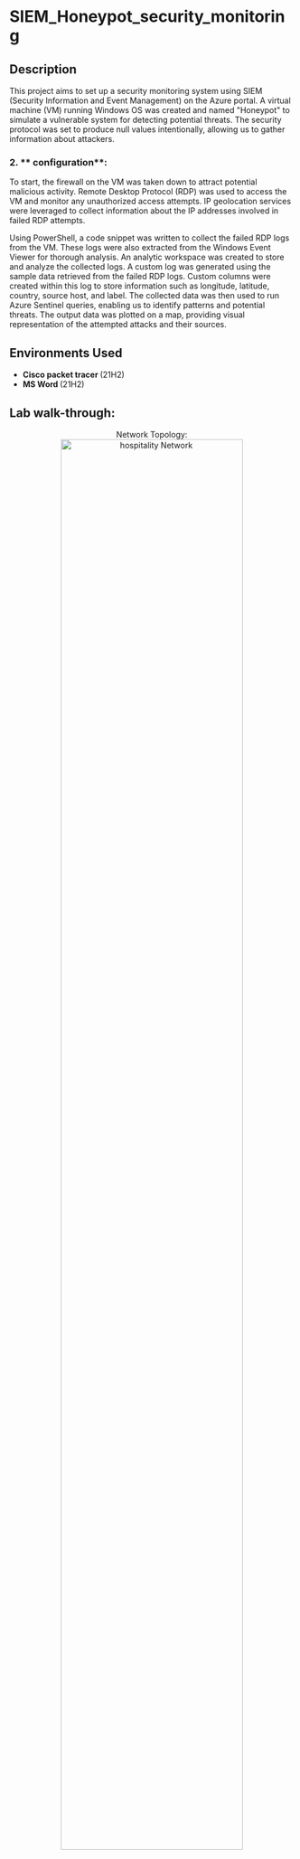 # SIEM_Honeypot_security_monitoring


<h2>Description</h2>

This project aims to set up a security monitoring system using SIEM (Security Information and Event Management) on the Azure portal. A virtual machine (VM) running Windows OS was created and named "Honeypot" to simulate a vulnerable system for detecting potential threats. The security protocol was set to produce null values intentionally, allowing us to gather information about attackers.
<br />

<h3> 2. ** configuration**: </h3>
To start, the firewall on the VM was taken down to attract potential malicious activity. Remote Desktop Protocol (RDP) was used to access the VM and monitor any unauthorized access attempts. IP geolocation services were leveraged to collect information about the IP addresses involved in failed RDP attempts.


Using PowerShell, a code snippet was written to collect the failed RDP logs from the VM. These logs were also extracted from the Windows Event Viewer for thorough analysis.
An analytic workspace was created to store and analyze the collected logs. A custom log was generated using the sample data retrieved from the failed RDP logs. Custom columns were created within this log to store information such as longitude, latitude, country, source host, and label.
The collected data was then used to run Azure Sentinel queries, enabling us to identify patterns and potential threats. The output data was plotted on a map, providing visual representation of the attempted attacks and their sources.


<h2>Environments Used </h2>

- <b> Cisco packet tracer </b> (21H2)
-  <b> MS Word </b> (21H2)

<h2> Lab walk-through:</h2>

<p align="center">
 </b>Network Topology: <br/>
<img src="https://i.imgur.com/uerLHq7.png?1 " height="80%" width="80%" alt="hospitality Network"/>
<br />
<br />
<p align="center">
 </b> Capturing Dynamic IP Address Assignments: <br/>
<img src="https://i.imgur.com/OksBAHb.png?1 " height="80%" width="80%" alt="hospitality Network"/>
<br />
<br />
<p align="center">
</b> Analyzing Network Configuration and Connectivity <br/>
<img src="https://i.imgur.com/eS2pawF.png " height="80%" width="80%" alt="hospitality Network"/>
<br />
<br />
<p align="center">
</b> Displaying Interface IP Addresses and Status <br/>
<img src="https://i.imgur.com/x0Ai9t1.png " height="80%" width="80%" alt="hospitality Network"/>
<br />
<br />

<p align="center">
</b> Displaying VLAN Settings and Assignment <br/>
<img src="https://i.imgur.com/0mBzyoO.png " height="80%" width="80%" alt="hospitality Network"/>
<br />
<br />


<!--
 ```diff
- text in red
+ text in green
! text in orange
# text in gray
@@ text in purple (and bold)@@
```
--!>
